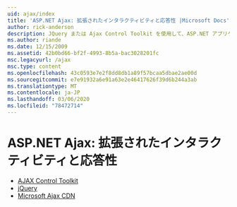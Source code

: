 ```yaml
---
uid: ajax/index
title: 'ASP.NET Ajax: 拡張されたインタラクティビティと応答性 |Microsoft Docs'
author: rick-anderson
description: JQuery または Ajax Control Toolkit を使用して、ASP.NET アプリケーションに Ajax 機能を追加します。 お使いの Ajax アプリケーションのパフォーマンスをマイクロ...
ms.author: riande
ms.date: 12/15/2009
ms.assetid: 42b0bd66-bf2f-4993-8b5a-bac3028201fc
msc.legacyurl: /ajax
msc.type: content
ms.openlocfilehash: 43c0593e7e2f8dd8db1a89f57bcaa5dbae2ae00d
ms.sourcegitcommit: e7e91932a6e91a63e2e46417626f39d6b244a3ab
ms.translationtype: MT
ms.contentlocale: ja-JP
ms.lasthandoff: 03/06/2020
ms.locfileid: "78472714"
---
```

# <a name="aspnet-ajax--enhanced-interactivity-and-responsiveness"></a>ASP.NET Ajax: 拡張されたインタラクティビティと応答性

- [AJAX Control Toolkit](https://go.devexpress.com/AjaxControlToolkit_ASP_Resources_ASP_AJAX_Index.aspx)
- [jQuery](http://jquery.com/)
- [Microsoft Ajax CDN](cdn/overview.md)
